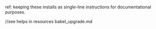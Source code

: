 <!--todo :::::::::::::::::::::::::::::::::::::::::::::::::  -->
<!--  -->
<!--*               Webelistics_webe          -->

<!--!  2022_01_029      21:45:00     January 9, 2022  -->
<!--  -->
<!--  -->

<!--* AGENDA:  -->
<!--*   1.  Webelistics main website/eCommerce  -->
<!--*   2.  Organize/Create Folders System  -->
<!--*   3.  Create File System -->
<!--*   4.  Create Server & Node configuration  -->
<!--*   5.  Build and install Components  -->
<!--*   6.  Research & implement eCommerce/Framework  -->
<!--*   7.  COM w/Trello/Site_Checklists  -->
<!--*   8.  Research HOOT characteristics  -->
<!--*   9.  Install Gulp & Implement JEST TDD & Testing  -->
<!--*   10. Maintain an "IN_PROGRESS" 'Lighthouse Report' -->

<!--todo ::::::::::::::::::::::::::::::::::::::::::::::::  -->

ref: keeping these installs as single-line instructions for documentational purposes.

<!--?  NPM  INSTALLS  -->
<!--?   1. npm init  -->
<!--?   2. npm install --global gulp-cli  -->
<!--?   3. npm install --save-dev gulp   -->
<!--?   4. npm i express  -->
<!--?   5. npm i @babel/core @babel/preset-env babel-jest @babel/register @babel/cli  -->
<!--? npm install babel-core@7.0.0-bridge.0 --save-dev  -->
<!--? @babel/node  --> //see helps in resources babel_upgrade.md

<!--?   6. npm i jest  -->
<!--?   7. npm i open  -->
<!--?   8. npm install nodemon --save-dev  -->
<!--?   9. npm install serve-favicon --save  -->
<!--?   10. npm install path  -->
<!--?   11. npm i date-fns  -->
<!--?   12. npm i uuid  -->
<!--?   13. npm i mongoose --save  -->
<!--?   14. npm i express-handlebars  -->
<!--?   16. npm i morgan -D  -->
<!--?   17. npm i cors  -->
<!--?   18. npm i dotenv  -->
<!--?   19. npm i body-parser  -->
<!--?   20. npm i prettier -g  -->
<!--?   21. npm install -g eslint  -->
<!--?   22. npm i -g eslint-config-prettier  -->
<!--?   23. npm install --save-dev eslint-plugin-html  -->

<!--! npm rm --global gulp  -->

<!--! FYI -- Gulp-Babel-Jest-ES6_Modules -- FYI  -->
<!--! We don't support node's mjs implementation because it requires a complete re-architecture of the project. We are looking into it, but I wouldn't expect it to arrive soon.As for using esm, the last line tells you how to fix it. remove "type": "module" from C:\Node\package.json   -->

<!--! Error [ERR_REQUIRE_ESM]: Must use import to load ES Module: /path/to/node_modules/gulp-imagemin/index.js require() of ES modules is not supported. require() of /path/to/node_modules/gulp-imagemin/index.js from /path/to/node_modules/gulp-load-plugins/index.js is an ES module file as it is a .js file whose nearest parent package.json contains "type": module" which defines all .js files in that package scope as ES odules. Instead rename /path/to/node_modules/gulp-imagemin/index.js to end in .cjs, change the requiring code to use import(), or remove "type": "module" from /path/to/node_modules/gulp-imagemin/package.json.  -->
